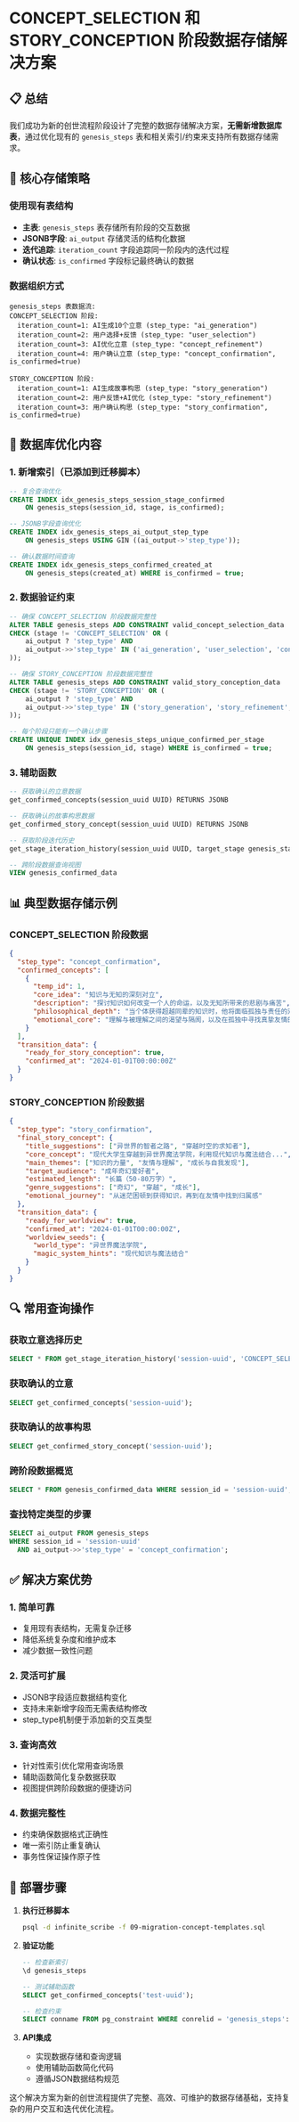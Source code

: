 # CONCEPT_SELECTION 和 STORY_CONCEPTION 阶段数据存储解决方案

## 📋 总结

我们成功为新的创世流程阶段设计了完整的数据存储解决方案，**无需新增数据库表**，通过优化现有的 `genesis_steps` 表和相关索引/约束来支持所有数据存储需求。

## 🎯 核心存储策略

### 使用现有表结构
- **主表**: `genesis_steps` 表存储所有阶段的交互数据
- **JSONB字段**: `ai_output` 存储灵活的结构化数据
- **迭代追踪**: `iteration_count` 字段追踪同一阶段内的迭代过程
- **确认状态**: `is_confirmed` 字段标记最终确认的数据

### 数据组织方式

```
genesis_steps 表数据流:
CONCEPT_SELECTION 阶段:
  iteration_count=1: AI生成10个立意 (step_type: "ai_generation")
  iteration_count=2: 用户选择+反馈 (step_type: "user_selection")  
  iteration_count=3: AI优化立意 (step_type: "concept_refinement")
  iteration_count=4: 用户确认立意 (step_type: "concept_confirmation", is_confirmed=true)

STORY_CONCEPTION 阶段:
  iteration_count=1: AI生成故事构思 (step_type: "story_generation")
  iteration_count=2: 用户反馈+AI优化 (step_type: "story_refinement")
  iteration_count=3: 用户确认构思 (step_type: "story_confirmation", is_confirmed=true)
```

## 🔧 数据库优化内容

### 1. 新增索引（已添加到迁移脚本）
```sql
-- 复合查询优化
CREATE INDEX idx_genesis_steps_session_stage_confirmed 
    ON genesis_steps(session_id, stage, is_confirmed);

-- JSONB字段查询优化  
CREATE INDEX idx_genesis_steps_ai_output_step_type 
    ON genesis_steps USING GIN ((ai_output->'step_type'));

-- 确认数据时间查询
CREATE INDEX idx_genesis_steps_confirmed_created_at 
    ON genesis_steps(created_at) WHERE is_confirmed = true;
```

### 2. 数据验证约束
```sql
-- 确保 CONCEPT_SELECTION 阶段数据完整性
ALTER TABLE genesis_steps ADD CONSTRAINT valid_concept_selection_data 
CHECK (stage != 'CONCEPT_SELECTION' OR (
    ai_output ? 'step_type' AND 
    ai_output->>'step_type' IN ('ai_generation', 'user_selection', 'concept_refinement', 'concept_confirmation')
));

-- 确保 STORY_CONCEPTION 阶段数据完整性
ALTER TABLE genesis_steps ADD CONSTRAINT valid_story_conception_data 
CHECK (stage != 'STORY_CONCEPTION' OR (
    ai_output ? 'step_type' AND 
    ai_output->>'step_type' IN ('story_generation', 'story_refinement', 'story_confirmation')
));

-- 每个阶段只能有一个确认步骤
CREATE UNIQUE INDEX idx_genesis_steps_unique_confirmed_per_stage 
    ON genesis_steps(session_id, stage) WHERE is_confirmed = true;
```

### 3. 辅助函数
```sql
-- 获取确认的立意数据
get_confirmed_concepts(session_uuid UUID) RETURNS JSONB

-- 获取确认的故事构思数据  
get_confirmed_story_concept(session_uuid UUID) RETURNS JSONB

-- 获取阶段迭代历史
get_stage_iteration_history(session_uuid UUID, target_stage genesis_stage) RETURNS TABLE

-- 跨阶段数据查询视图
VIEW genesis_confirmed_data
```

## 📊 典型数据存储示例

### CONCEPT_SELECTION 阶段数据
```json
{
  "step_type": "concept_confirmation",
  "confirmed_concepts": [
    {
      "temp_id": 1,
      "core_idea": "知识与无知的深刻对立",
      "description": "探讨知识如何改变一个人的命运，以及无知所带来的悲剧与痛苦",
      "philosophical_depth": "当个体获得超越同辈的知识时，他将面临孤独与责任的双重考验",
      "emotional_core": "理解与被理解之间的渴望与隔阂，以及在孤独中寻找真挚友情的珍贵"
    }
  ],
  "transition_data": {
    "ready_for_story_conception": true,
    "confirmed_at": "2024-01-01T00:00:00Z"
  }
}
```

### STORY_CONCEPTION 阶段数据
```json
{
  "step_type": "story_confirmation",
  "final_story_concept": {
    "title_suggestions": ["异世界的智者之路", "穿越时空的求知者"],
    "core_concept": "现代大学生穿越到异世界魔法学院，利用现代知识与魔法结合...",
    "main_themes": ["知识的力量", "友情与理解", "成长与自我发现"],
    "target_audience": "成年奇幻爱好者",
    "estimated_length": "长篇（50-80万字）",
    "genre_suggestions": ["奇幻", "穿越", "成长"],
    "emotional_journey": "从迷茫困顿到获得知识，再到在友情中找到归属感"
  },
  "transition_data": {
    "ready_for_worldview": true,
    "confirmed_at": "2024-01-01T00:00:00Z",
    "worldview_seeds": {
      "world_type": "异世界魔法学院",
      "magic_system_hints": "现代知识与魔法结合"
    }
  }
}
```

## 🔍 常用查询操作

### 获取立意选择历史
```sql
SELECT * FROM get_stage_iteration_history('session-uuid', 'CONCEPT_SELECTION');
```

### 获取确认的立意
```sql
SELECT get_confirmed_concepts('session-uuid');
```

### 获取确认的故事构思  
```sql
SELECT get_confirmed_story_concept('session-uuid');
```

### 跨阶段数据概览
```sql
SELECT * FROM genesis_confirmed_data WHERE session_id = 'session-uuid';
```

### 查找特定类型的步骤
```sql
SELECT ai_output FROM genesis_steps 
WHERE session_id = 'session-uuid' 
  AND ai_output->>'step_type' = 'concept_confirmation';
```

## ✅ 解决方案优势

### 1. **简单可靠**
- 复用现有表结构，无需复杂迁移
- 降低系统复杂度和维护成本
- 减少数据一致性问题

### 2. **灵活可扩展**  
- JSONB字段适应数据结构变化
- 支持未来新增字段而无需表结构修改
- step_type机制便于添加新的交互类型

### 3. **查询高效**
- 针对性索引优化常用查询场景
- 辅助函数简化复杂数据获取
- 视图提供跨阶段数据的便捷访问

### 4. **数据完整性**
- 约束确保数据格式正确性
- 唯一索引防止重复确认
- 事务性保证操作原子性

## 🚀 部署步骤

1. **执行迁移脚本**
   ```bash
   psql -d infinite_scribe -f 09-migration-concept-templates.sql
   ```

2. **验证功能**
   ```sql
   -- 检查新索引
   \d genesis_steps
   
   -- 测试辅助函数
   SELECT get_confirmed_concepts('test-uuid');
   
   -- 检查约束
   SELECT conname FROM pg_constraint WHERE conrelid = 'genesis_steps'::regclass;
   ```

3. **API集成**
   - 实现数据存储和查询逻辑
   - 使用辅助函数简化代码
   - 遵循JSON数据结构规范

这个解决方案为新的创世流程提供了完整、高效、可维护的数据存储基础，支持复杂的用户交互和迭代优化流程。